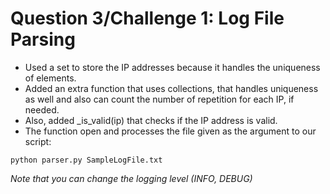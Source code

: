 # Question 3/Challenge 1: Log File Parsing

- Used a set to store the IP addresses because it handles the uniqueness of elements.
- Added an extra function that uses collections, that handles uniqueness as well and also can count the number of repetition for each IP, if needed.
- Also, added _is_valid(ip) that checks if the IP address is valid.
- The function open and processes the file given as the argument to our script:
```console
python parser.py SampleLogFile.txt
```
_Note that you can change the logging level (INFO, DEBUG)_
